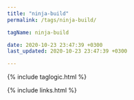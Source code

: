 ```yaml
---
title: "ninja-build"
permalink: /tags/ninja-build/

tagName: ninja-build

date: 2020-10-23 23:47:39 +0300
last_updated: 2020-10-23 23:47:39 +0300

---
```


{% include taglogic.html %}

{% include links.html %}

